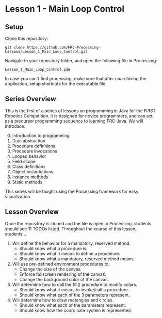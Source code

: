 # Lesson 1 - Main Loop Control

## Setup

Clone this repository:

`git clone https://github.com/FRC-Processing-Lessons/Lesson_1_Main_Loop_Control.git`

Navigate to your repository folder, and open the following file in Processing:

`Lesson_1_Main_Loop_Control.pde`

In case you can't find processing, make sure that after unarchiving the application, setup shortcuts for the executable file.

## Series Overview
This is the first of a series of lessons on programming in Java for the FIRST Robotics Competition.  It is designed for novice programmers, and can act as a precursor programming sequence to learning FRC-Java.  We will introduce:

0. Introduction to programming
1. Data abstraction
2. Procedure definitions
3. Procedure invocations
4. Looped behavior
5. Field scope
6. Class definitions
7. Object instantiations
8. Instance methods
9. Static methods

This series will be taught using the Processing framework for easy visualization.

## Lesson Overview

Once the repository is cloned and the file is open in Processing, students should see 11 TODOs listed. Throughout the course of this lesson, students...

1. Will define the behavior for a mandatory, reserved method.
   - Should know what a procedure is.
   - Should know what it means to define a procedure.
   - Should know what a mandatory, reserved method means.
2. Will use pre-defined environment procedures to:
   - Change the size of the canvas.
   - Enforce fullscreen rendering of the canvas.
   - Change the background color of the canvas.
3. Will determine how to call the fill() procedure to modify colors.
   - Should know what it means to invoke/call a procedure.
   - Should know what each of the 3 parameters represent.
4. Will determine how to draw rectangles and circles.
   - Should know what each of the parameters represent.
   - Should know how the coordinate system is represented.
